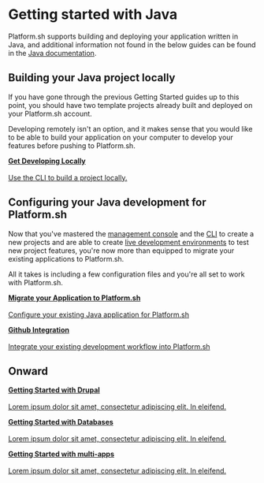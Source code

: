 
# Getting started with Java

Platform.sh supports building and deploying your application written in Java, and additional information not found in the below guides can be found in the [Java documentation](/languages/java.md).

## Building your Java project locally

If you have gone through the previous Getting Started guides up to this point, you should have two template projects already built and deployed on your Platform.sh account.

Developing remotely isn't an option, and it makes sense that you would like to be able to build your application on your computer to develop your features before pushing to Platform.sh.

<html>
<head>
<link rel="stylesheet" href="/styles/styles.css">
</head>
<body>

<a href="/gettingstarted/languages/java/demo/start.html" class="buttongen full"><b>Get Developing Locally</b><br/><br/>Use the CLI to build a project locally.</a>

</body>
</html>

## Configuring your Java development for Platform.sh

Now that you've mastered the [management console](/gettingstarted/first-project.md) and the [CLI](/gettingstarted/next-steps/cli/start.md) to create a new projects and are able to create [live development environments](/gettingstarted/next-steps/dev-envs/start.md) to test new project features, you're now more than equipped to migrate your existing applications to Platform.sh. 

All it takes is including a few configuration files and you're all set to work with Platform.sh.

<html>
<head>
<link rel="stylesheet" href="/styles/styles.css">
</head>
<body>

<a href="/gettingstarted/languages/java/demo/start.html" class="buttongen full"><b>Migrate your Application to Platform.sh</b><br/><br/>Configure your existing Java application for Platform.sh</a>

<a href="/gettingstarted/languages/java/demo/start.html" class="buttongen full"><b>Github Integration</b><br/><br/>Integrate your existing development workflow into Platform.sh</a>

</body>
</html>

## Onward

<html>
<head>
<link rel="stylesheet" href="/styles/styles.css">
</head>
<body>

<a href="/gettingstarted/languages/java/demo/start.html" class="buttongen full"><b>Getting Started with Drupal</b><br/><br/>Lorem ipsum dolor sit amet, consectetur adipiscing elit. In eleifend.</a>

<a href="/gettingstarted/languages/java/demo/start.html" class="buttongen full"><b>Getting Started with Databases</b><br/><br/>Lorem ipsum dolor sit amet, consectetur adipiscing elit. In eleifend.</a>

<a href="/gettingstarted/languages/java/demo/start.html" class="buttongen full"><b>Getting Started with multi-apps</b><br/><br/>Lorem ipsum dolor sit amet, consectetur adipiscing elit. In eleifend.</a>

</body>
</html>
